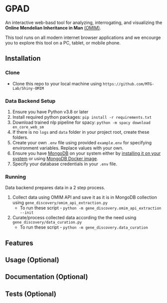 # GPAD
An interactive web-basd tool for analyzing, interrogating, and visualizing the **Online Mendelian Inheritance in Man** [(OMIM)](https://www.ncbi.nlm.nih.gov/omim).

This tool runs on all modern internet browser applications and we encourge you to explore this tool on a PC, tablet, or mobile phone.


## Installation
### Clone
- Clone this repo to your local machine using `https://github.com/MTG-Lab/Shiny-OMIM`
### Data Backend Setup
1. Ensure you have Python v3.8 or later
2. Install required python packages: `pip install -r requirements.txt`
3. Download trained nlp pipeline for spacy: `python -m spacy download en_core_web_sm`
4. If there is no `logs` and `data` folder in your project root, create these folders.
5. Create your own `.env` file using provided `example.env` for specifying environment variables. Replace values with your own.
6. Ensure you have [MongoDB](https://www.mongodb.com/) on your system either by [installing it on your system](https://www.mongodb.com/try/download/community) or using [MongoDB Docker image](https://hub.docker.com/_/mongo).
7. Specify your database credentials in your `.env` file.

### Running
Data backend prepares data in a 2 step process.
1. Collect data using OMIM API and save it as it is in MongoDB collection using `gene_discovery/omim_api_extraction.py`
   - To run these script - `python -m gene_discovery.omim_api_extraction --init`
2. Curate/process collected data according the the need using `gene_discovery/data_curation.py`
   - To run these script - `python -m gene_discovery.data_curation`

## Features
## Usage (Optional)
## Documentation (Optional)
## Tests (Optional)

